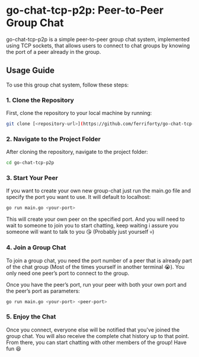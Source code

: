 # go-chat-tcp-p2p: Peer-to-Peer Group Chat

go-chat-tcp-p2p is a simple peer-to-peer group chat system, implemented using TCP sockets, that allows users to connect to chat groups by knowing the port of a peer already in the group. 

## Usage Guide

To use this group chat system, follow these steps:

### 1. Clone the Repository

First, clone the repository to your local machine by running:
```bash
git clone [<repository-url>](https://github.com/ferriforty/go-chat-tcp-p2p)
```
### 2. Navigate to the Project Folder

After cloning the repository, navigate to the project folder:
```bash
cd go-chat-tcp-p2p
```
### 3. Start Your Peer

If you want to create your own new group-chat just run the main.go file and specify the port you want to use. It will default to localhost:
```bash
go run main.go <your-port>
```
This will create your own peer on the specified port.
And you will need to wait to someone to join you to start chatting, keep waiting i assure you someone will want to talk to you 😘 (Probably just yourself 💀)
### 4. Join a Group Chat

To join a group chat, you need the port number of a peer that is already part of the chat group (Most of the times yourself in another terminal 😭). You only need one peer’s port to connect to the group.

Once you have the peer’s port, run your peer with both your own port and the peer’s port as parameters:
```bash
go run main.go <your-port> <peer-port>
```
### 5. Enjoy the Chat

Once you connect, everyone else will be notified that you've joined the group chat. You will also receive the complete chat history up to that point. From there, you can start chatting with other members of the group!
Have fun 😆
